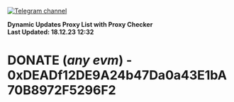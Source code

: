 [![Telegram channel](https://img.shields.io/endpoint?url=https://runkit.io/damiankrawczyk/telegram-badge/branches/master?url=https://t.me/n4z4v0d)](https://t.me/n4z4v0d) 

**Dynamic Updates Proxy List with Proxy Checker**  
**Last Updated: 18.12.23 12:32**

# DONATE (_any evm_) - 0xDEADf12DE9A24b47Da0a43E1bA70B8972F5296F2
